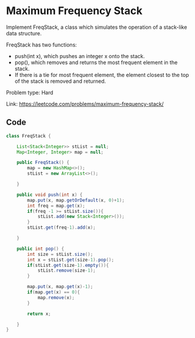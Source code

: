 # Maximum Frequency Stack
Implement FreqStack, a class which simulates the operation of a stack-like data structure.

FreqStack has two functions:

* push(int x), which pushes an integer x onto the stack.
* pop(), which removes and returns the most frequent element in the stack.
* If there is a tie for most frequent element, the element closest to the top of the stack is removed and returned.

Problem type: Hard

Link: https://leetcode.com/problems/maximum-frequency-stack/
## Code
```java
class FreqStack {

    List<Stack<Integer>> stList = null;
    Map<Integer, Integer> map = null;

    public FreqStack() {
        map = new HashMap<>();
        stList = new ArrayList<>();

    }

    public void push(int x) {
        map.put(x, map.getOrDefault(x, 0)+1);
        int freq = map.get(x);
        if(freq -1 >= stList.size()){
            stList.add(new Stack<Integer>());
        }
        stList.get(freq-1).add(x);

    }

    public int pop() {
        int size = stList.size();
        int x = stList.get(size-1).pop();
        if(stList.get(size-1).empty()){
            stList.remove(size-1);
        }

        map.put(x, map.get(x)-1);
        if(map.get(x) == 0){
            map.remove(x);
        }

        return x;

    }
}
```

